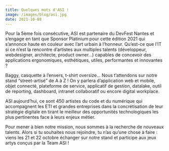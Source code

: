 ```yaml
---
title: Quelques mots d'ASI !
image: /images/blog/asi.jpg
date: 2021-10-08
---
```


Pour la 5ème fois consécutive, ASI est partenaire du DevFest Nantes et s’engage en tant que Sponsor Platinium pour cette édition 2021 qui s’annonce haute en couleur avec l’art urbain à l’honneur. Qu’est-ce que l’IT si ce n’est la rencontre d’artistes aux multiples talents (développeur, webdesigner, architecte, product owner…) capables de concevoir des applications ergonomiques, esthétiques, utiles, performantes et innovantes ?

Baggy, casquette à l’envers, t-shirt oversize… Nous t’attendons sur notre stand “street-artisé” de A à Z !  On y parlera d’application web et mobile, objet connecté, plateforme de service, applicatif de gestion, datalake, outil de reporting, dashboard, intranet collaboratif ou encore digital workplace.

ASI aujourd’hui, ce sont 450 artistes du code et du numérique qui accompagnent les ETI et grandes entreprises dans la concrétisation de leur stratégie digitale en tirant le meilleur des opportunités technologiques les plus pertinentes face à leurs enjeux métier.

Pour mener à bien notre mission, nous sommes à la recherche de nouveaux talents. Alors si tu souhaites nous rejoindre, tu n’as qu’une chose à faire : viens les 21 et 22 octobre échanger sur notre stand et participe aux jeux artys conçus par la Team ASI !
